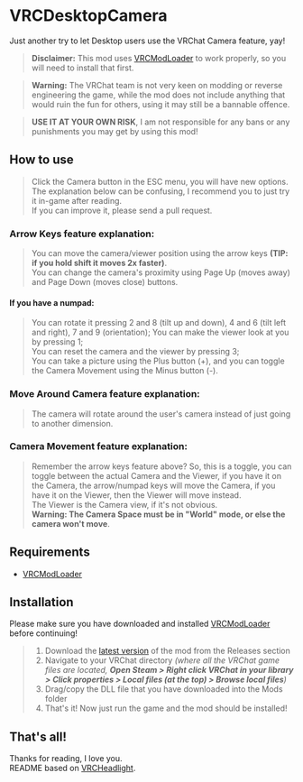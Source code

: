 # VRCDesktopCamera
Just another try to let Desktop users use the VRChat Camera feature, yay!

> **Disclaimer:**
> This mod uses [VRCModLoader](https://github.com/Slaynash/VRCModLoader) to work properly, so you will need to install that first.

>  **Warning:**
>  The VRChat team is not very keen on modding or reverse engineering the game, while the mod does not include anything that would ruin the fun for others, using it may still be a bannable offence.

>  **USE IT AT YOUR OWN RISK**, I am not responsible for any bans or any punishments you may get by using this mod!

## How to use
> Click the Camera button in the ESC menu, you will have new options.  
> The explanation below can be confusing, I recommend you to just try it in-game after reading.  
> If you can improve it, please send a pull request.

### **Arrow Keys feature explanation:**
> You can move the camera/viewer position using the arrow keys **(TIP: if you hold shift it moves 2x faster)**.  
> You can change the camera's proximity using Page Up (moves away) and Page Down (moves close) buttons.

#### If you have a numpad:  
> You can rotate it pressing 2 and 8 (tilt up and down), 4 and 6 (tilt left and right), 7 and 9 (orientation);
> You can make the viewer look at you by pressing 1;  
> You can reset the camera and the viewer by pressing 3;  
> You can take a picture using the Plus button (+), and you can toggle the Camera Movement using the Minus button (-).  

### **Move Around Camera feature explanation:**
> The camera will rotate around the user's camera instead of just going to another dimension.

### **Camera Movement feature explanation:**
> Remember the arrow keys feature above? So, this is a toggle, you can toggle between the actual Camera and the Viewer, if you have it on the Camera, the arrow/numpad keys will move the Camera, if you have it on the Viewer, then the Viewer will move instead.  
> The Viewer is the Camera view, if it's not obvious.  
> **Warning: The Camera Space must be in "World" mode, or else the camera won't move**.

## Requirements
- [VRCModLoader](https://github.com/Slaynash/VRCModLoader)

## Installation
Please make sure you have downloaded and installed [VRCModLoader](https://github.com/Slaynash/VRCModLoader) before continuing!
> 1. Download the [latest version](https://github.com/nitrog0d/VRCDesktopCamera/releases/latest) of the mod from the Releases section
> 2. Navigate to your VRChat directory *(where all the VRChat game files are located, **Open Steam > Right click VRChat in your library > Click properties > Local files (at the top) > Browse local files**)*
> 3. Drag/copy the DLL file that you have downloaded into the Mods folder
> 4. That's it! Now just run the game and the mod should be installed!

## That's all!
Thanks for reading, I love you.  
README based on [VRCHeadlight](https://github.com/FusGang/VRCHeadlight).
